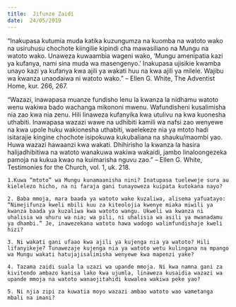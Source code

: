 ```yaml
---
title:  Jifunze Zaidi
date:  24/05/2019
---
```


“Inakupasa kutumia muda katika kuzungumza na kuomba na watoto wako na usiruhusu chochote kiingilie kipindi cha mawasiliano na Mungu na watoto wako. Unaweza kuwaambia wageni wako, ‘Mungu amenipatia kazi ya kufanya, nami sina muda wa masengenyo.’ Inakupasa ujisikie kwamba unayo kazi ya kufanya kwa ajili ya wakati huu na kwa ajili ya milele. Wajibu wa kwanza unaodaiwa ni watoto wako.” – Ellen G. White, The Adventist Home, kur. 266, 267.

“Wazazi, inawapasa muanze fundisho lenu la kwanza la nidhamu watoto wenu wakiwa bado wachanga mikononi mwenu. Wafundisheni kusalimisha nia zao kwa nia zenu. Hili linaweza kufanyika kwa utulivu na kwa kuonesha uthabiti. Inawapasa wazazi wawe na udhibiti kamili wa nafsi zao wenyewe na kwa upole huku wakionesha uthabiti, waelekeze nia ya mtoto hadi isitarajie kingine chochote isipokuwa kukubaliana na shauku/maombi yao. Huwa wazazi hawaanzi kwa wakati. Dhihirisho la kwanza la hasira halijadhibitiwa na watoto wanakuwa wakiwa wakaidi, jambo linaloongezeka pamoja na kukua kwao na kuimarisha nguvu zao.” – Ellen G. White, Testimonies for the Church, vol. 1, uk. 218.

`1.Kuwa “mtoto” wa Mungu kunamaanisha nini? Inatupasa tueleweje sura au kielelezo hicho, na ni faraja gani tunayoweza kuipata kutokana nayo?`

`2. Baba mmoja, mara baada ya watoto wake kuzaliwa, alisema yafuatayo: “Nimejifunza kweli mbili kuu za kiteolojia kwenye miaka miwili ya kwanza baada ya kuzaliwa kwa watoto wangu. Ukweli wa kwanza ni uhalisia wa uhuru wa nia; wa pili, ni uhalisia wa asili ya mwanadamu ya dhambi.” Je, inawezekana watoto hawa wadogo walimfundishaje kweli hizi?`

`3. Ni wakati gani ufaao kwa ajili ya kujenga nia ya watoto? Hili lifanyikeje? Tunawezaje kujenga nia ya watoto wetu kulingana na mpango wa Mungu wakati hatujajisalimisha wenyewe kwa mapenzi yake?`

`4. Tazama zaidi suala la uzazi wa upande mmoja. Ni kwa namna gani za kivitendo ambazo kanisa lako kwa ujumla, linaweza kusaidia wazazi wa upande mmoja na watoto wanaojitahidi kuwalea wakiwa peke yao?`

`5. Ni njia zipi za kuwatia moyo wazazi ambao watoto wao wametanga mbali na imani?`